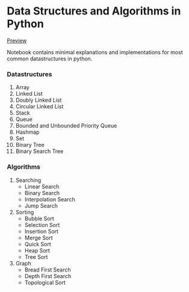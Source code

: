 # Data Structures and Algorithms in Python

[Preview](https://nbviewer.org/github/rutwikhdev/AlgorithmsNotebook/blob/main/script.ipynb)

Notebook contains minimal explanations and implementations for most common datastructures in python.

### Datastructures
1. Array
2. Linked List
3. Doubly Linked List
4. Circular Linked List
5. Stack
6. Queue
7. Bounded and Unbounded Priority Queue
8. Hashmap
9. Set
10. Binary Tree
11. Binary Search Tree

### Algorithms
1. Searching
   - Linear Search
   - Binary Search
   - Interpolation Search
   - Jump Search
2. Sorting
   - Bubble Sort
   - Selection Sort
   - Insertion Sort
   - Merge Sort
   - Quick Sort
   - Heap Sort
   - Tree Sort
3. Graph
   - Bread First Search
   - Depth First Search
   - Topological Sort


